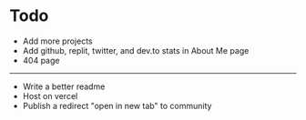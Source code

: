 # Todo

 - Add more projects
 - Add github, replit, twitter, and dev.to stats in About Me page
 - 404 page

---

 - Write a better readme
 - Host on vercel
 - Publish a redirect "open in new tab" to community